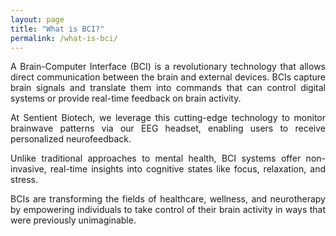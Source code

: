 ```yaml
---
layout: page
title: "What is BCI?"
permalink: /what-is-bci/
---
```



<div align="justify">

A Brain-Computer Interface (BCI) is a revolutionary technology that allows direct communication between the brain and external devices. 
BCIs capture brain signals and translate them into commands that can control digital systems or provide real-time feedback on brain activity. 

At Sentient Biotech, we leverage this cutting-edge technology to monitor brainwave patterns via our EEG headset, enabling users to receive personalized neurofeedback.

Unlike traditional approaches to mental health, BCI systems offer non-invasive, real-time insights into cognitive states like focus, relaxation, and stress. 

BCIs are transforming the fields of healthcare, wellness, and neurotherapy by empowering individuals to take control of their brain activity in ways that were previously unimaginable.

</div>
